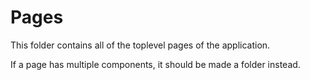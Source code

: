 # Pages

This folder contains all of the toplevel pages of the application.

If a page has multiple components, it should be made a folder instead.

